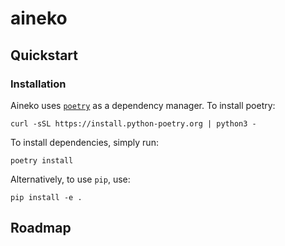 # aineko

## Quickstart

### Installation

Aineko uses [`poetry`](https://python-poetry.org/) as a dependency manager. To install poetry:

```
curl -sSL https://install.python-poetry.org | python3 -
```

To install dependencies, simply run:

```
poetry install
```

Alternatively, to use `pip`, use:

```
pip install -e .
```


## Roadmap